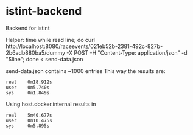 # istint-backend
Backend for istint

Helper:
time while read line; do curl http://localhost:8080/raceevents/021eb52b-2381-492c-827b-2b6adb880ba5/dummy -X POST -H "Content-Type: application/json" -d "$line"; done < send-data.json 

send-data.json contains ~1000 entries
This way the results are:
```
real    0m18.912s
user    0m5.740s
sys     0m1.849s
```

Using host.docker.internal results in 
```
real    5m40.677s
user    0m10.475s
sys     0m5.895s
```